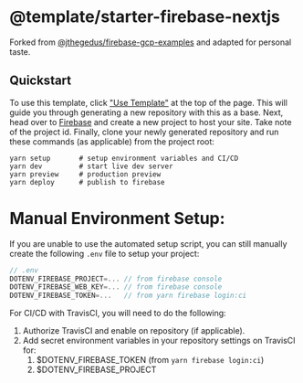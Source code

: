 # @template/starter-firebase-nextjs

Forked from [@jthegedus/firebase-gcp-examples](https://github.com/jthegedus/firebase-gcp-examples/tree/master/functions-nextjs) and adapted for personal taste.

## Quickstart

To use this template, click ["Use Template"](https://github.com/rioam2/starter-firebase-nextjs/generate) at the top of the page. This will guide you through generating a new repository with this as a base. Next, head over to [Firebase](https://console.firebase.google.com) and create a new project to host your site. Take note of the project id. Finally, clone your newly generated repository and run these commands (as applicable) from the project root:

```shell
yarn setup       # setup environment variables and CI/CD
yarn dev         # start live dev server
yarn preview     # production preview
yarn deploy      # publish to firebase
```

# Manual Environment Setup:

If you are unable to use the automated setup script, you can still manually create the following `.env` file to setup your project:

```js
// .env
DOTENV_FIREBASE_PROJECT=... // from firebase console
DOTENV_FIREBASE_WEB_KEY=... // from firebase console
DOTENV_FIREBASE_TOKEN=...   // from yarn firebase login:ci
```

For CI/CD with TravisCI, you will need to do the following:

1. Authorize TravisCI and enable on repository (if applicable).
2. Add secret environment variables in your repository settings on TravisCI for:
   1. $DOTENV_FIREBASE_TOKEN (from `yarn firebase login:ci`)
   2. $DOTENV_FIREBASE_PROJECT
